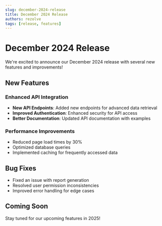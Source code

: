 ```yaml
---
slug: december-2024-release
title: December 2024 Release
authors: rezolve
tags: [release, features]
---
```


# December 2024 Release

We're excited to announce our December 2024 release with several new features and improvements!

<!-- truncate -->

## New Features

### Enhanced API Integration
- **New API Endpoints**: Added new endpoints for advanced data retrieval
- **Improved Authentication**: Enhanced security for API access
- **Better Documentation**: Updated API documentation with examples

### Performance Improvements
- Reduced page load times by 30%
- Optimized database queries
- Implemented caching for frequently accessed data

## Bug Fixes

- Fixed an issue with report generation
- Resolved user permission inconsistencies
- Improved error handling for edge cases

## Coming Soon

Stay tuned for our upcoming features in 2025!
